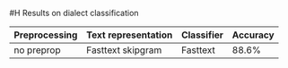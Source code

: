 
#H Results on dialect classification

| Preprocessing  | Text representation   | Classifier    | Accuracy  |
| -------------- | ----------------------|---------------|-----------|
| no preprop     | Fasttext skipgram     | Fasttext      | 88.6%     |